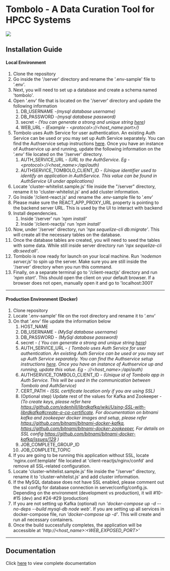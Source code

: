 # Tombolo - A Data Curation Tool for HPCC Systems
![](/docs/images/tombolo/Slide1.png)
## Installation Guide
#### Local Environment 
1. Clone the repository
2. Go inside the '/server' directory and rename the '.env-sample' file to '.env'.
3. Next, you will need to set up a database and create a schema named 'tombolo'.
4. Open '.env' file that is located on the '/server' directory and  update the following information
      1. DB_USERNAME -*(mysql database username)*
      2. DB_PASSWORD -*(mysql database password)*
      3. secret - *(You can generate a strong and unique string [here](https://www.grc.com/passwords.htm))*
      4. WEB_URL - *(Example - \<protocol>://<host_name:port>/)*
5. Tombolo uses Auth Service for user authentication. An existing Auth Service can be used or you may set up Auth Service separately. 
    You can find the Authservice setup instructions [here](https://github.com/hpcc-systems/Auth-Service). Once you have an instance of Authservice up and running, 
    update the following information on the '.env' file located on the '/server' directory.
    1. AUTH_SERVICE_URL - *(URL to the AuthService. Eg - \<protocol>://<host_name>:<port>/api/auth)*
    2. AUTHSERVICE_TOMBOLO_CLIENT_ID - *(Unique identifier used to identify an application in AuthService. This value can be found in AuthService UI under applications)*
7. Locate 'cluster-whitelist.sample.js' file inside the "/server" directory, rename it to 'cluster-whitelist.js' and add cluster information.
8. Go Inside '/client-react.js' and rename the .env-sample file to '.env'
9. Please make sure the REACT_APP_PROXY_URL property is pointing to the backend server URL. This is used by the UI to interact with backend
10. Install dependencies.
    1. Inside '/server' run *'npm install'*
    2. Inside '/client-reactjs' run *'npm install'*
11. Now, under '/server' directory, run *'npx sequelize-cli db:migrate'*. This will create all the necessary tables on the database.
12. Once the database tables are created, you will need to seed the tables with some  data. While still inside server directory run *'npx sequelize-cli db:seed:all'*.
13. Tombolo is now ready for launch on your local machine. Run *'nodemon server.js'* to spin up the server. Make sure you are still inside the '/server' directory when you run this command.
14. Finally, on a separate terminal go to '/client-reactjs' directory and run *'npm start'*. This should open the client on your default browser. If a browser does not open, manually open it and go to 'localhost:3001'

----
#### Production Environment (Docker)
1. Clone repository
2. Locate '.env-sample' file on the root directory and rename it to '.env'
3. On that  '.env' file update the information below
   1. HOST_NAME 
   2. DB_USERNAME - *(MySql database username)*
   3. DB_PASSWORD - *(MySql database password)*
   4. secret -  *( You can generate a strong and unique string [here](https://www.grc.com/passwords.htm))*
   5. AUTH_SERVICE_URL - *( Tombolo uses Auth Service for user authentication. An existing Auth Service can be used or you may set up Auth Service separately. 
    You can find the Authservice setup instructions [here](https://github.com/hpcc-systems/Auth-Service). Once you have an instance of Authservice up and running, 
    update this value. Eg - <protocol>://<host_name>:<port>/api/auth)*
   6. AUTHSERVICE_TOMBOLO_CLIENT_ID - *(Unique id of Tombolo app in Auth Service. This will be used in the communication between Tombolo and AuthService)*
   7. CERT_PATH - *(SSL certificate location only if you are using SSL)*
   8. (Optional step) Update rest of the  values for Kafka and Zookeeper - *(To create keys, please refer here https://github.com/edenhill/librdkafka/wiki/Using-SSL-with-librdkafka#create-a-ca-certificate. For documentation on bitnami kafka and zookeeper docker images and setup, please refer https://github.com/bitnami/bitnami-docker-kafka, https://github.com/bitnami/bitnami-docker-zookeeper, For details on SSL config https://github.com/bitnami/bitnami-docker-kafka/issues/129 )*
   9. JOB_COMPLETE_GROUP_ID
   10. JOB_COMPLETE_TOPIC
4. If you are going to be running this application without SSL, locate 'nginx.conf.template' file located at 'client-reactjs/nginx/confd' and remove all SSL-related configuration. 
5.  Locate 'cluster-whitelist.sample.js' file inside the "/server" directory, rename it to 'cluster-whitelist.js' and add cluster information.
6.  If the MySQL database does not have SSL enabled, please comment out the ssl config for database connection in server/config/config.js. Depending on the environment (development vs production), it will #10-#15 (dev) and #24-#29 (production)
7. If you are not setting up Kafka (optional) run *'docker-compose up -d --no-deps --build mysql-db node web'*. If you are setting up all services in docker-compose file, run *'docker-compose up -d'*. This will create and run all necessary containers.
8. Once the build  successfully completes, the application will be accessible at *'http://<host_name>:<WEB_EXPOSED_PORT>'*

----
## Documentation 
Click [here](https://github.com/hpcc-systems/Tombolo/blob/read-me/docs/images/tombolo/Tombolo%20User%20Guide.pdf) to view complete documentation
  
  

